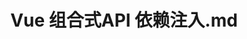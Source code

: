 ---
layout: post
title: Vue 组合式API 依赖注入.md
categories: [Vue]
description: 
keywords: Vue 组合式API 依赖注入.md
mermaid: false
sequence: false
flow: false
mathjax: false
mindmap: false
mindmap2: false
---
